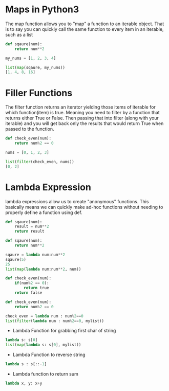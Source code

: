 # Maps in Python3
The map function allows you to "map" a function to an iterable object. That is to say you can quickly call the same function to every item in an iterable, such as a list
```python
def sqaure(num):
	return num**2

my_nums = [1, 2, 3, 4]

list(map(sqaure, my_nums))
[1, 4, 8, 16]
```

# Filler Functions
The filter function returns an iterator yielding those items of iterable for which function(item) is true. Meaning you need to filter by a function that returns either True or False. Then passing that into filter (along with your iterable) and you will get back only the results that would return True when passed to the function.

```python
def check_even(num):
	return num%2 == 0

nums = [0, 1, 2, 3]

list(filter(check_even, nums))
[0, 2]
```
# Lambda Expression
lambda expressions allow us to create "anonymous" functions. This basically means we can quickly make ad-hoc functions without needing to properly define a function using def.

```python
def sqaure(num):
	result = num**2
	return result

def sqaure(num):
	return num**2

sqaure = lambda num:num**2
sqaure(5)
25
list(map(lambda num:num**2, num))
```

```python
def check_even(num):
	if(num%2 == 0):
		return true
	return false

def check_even(num):
	return num%2 == 0

check_even = lambda num : num%2==0
list(filter(lambda num : num%2==0, mylist))
```

* Lambda Function for grabbing first char of string
```python
lambda s: s[0]
list(map(lambda s: s[0], mylist))
```
* Lambda Function to reverse string
```python
lambda s : s[::-1]
```
* Lambda function to return sum
```python
lambda x, y: x+y
```